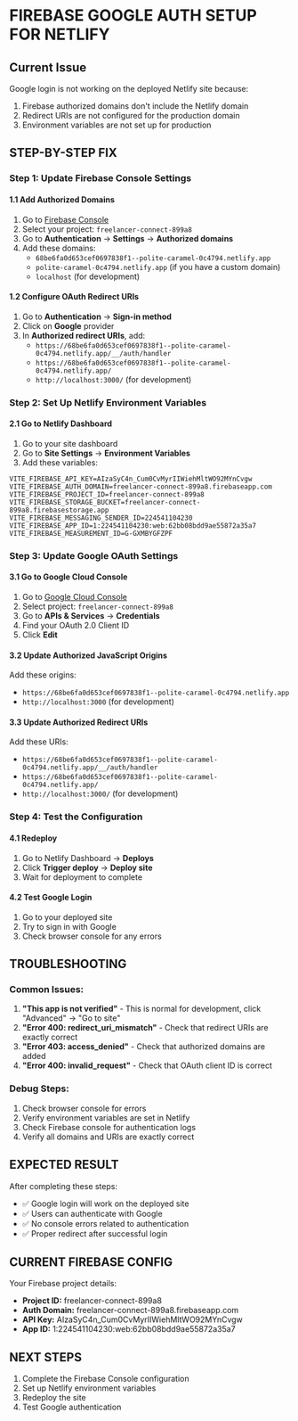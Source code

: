 # FIREBASE GOOGLE AUTH SETUP FOR NETLIFY

## Current Issue
Google login is not working on the deployed Netlify site because:
1. Firebase authorized domains don't include the Netlify domain
2. Redirect URIs are not configured for the production domain
3. Environment variables are not set up for production

## STEP-BY-STEP FIX

### Step 1: Update Firebase Console Settings

#### 1.1 Add Authorized Domains
1. Go to [Firebase Console](https://console.firebase.google.com/)
2. Select your project: `freelancer-connect-899a8`
3. Go to **Authentication** → **Settings** → **Authorized domains**
4. Add these domains:
   - `68be6fa0d653cef0697838f1--polite-caramel-0c4794.netlify.app`
   - `polite-caramel-0c4794.netlify.app` (if you have a custom domain)
   - `localhost` (for development)

#### 1.2 Configure OAuth Redirect URIs
1. Go to **Authentication** → **Sign-in method**
2. Click on **Google** provider
3. In **Authorized redirect URIs**, add:
   - `https://68be6fa0d653cef0697838f1--polite-caramel-0c4794.netlify.app/__/auth/handler`
   - `https://68be6fa0d653cef0697838f1--polite-caramel-0c4794.netlify.app/`
   - `http://localhost:3000/` (for development)

### Step 2: Set Up Netlify Environment Variables

#### 2.1 Go to Netlify Dashboard
1. Go to your site dashboard
2. Go to **Site Settings** → **Environment Variables**
3. Add these variables:

```
VITE_FIREBASE_API_KEY=AIzaSyC4n_Cum0CvMyrIIWiehMltWO92MYnCvgw
VITE_FIREBASE_AUTH_DOMAIN=freelancer-connect-899a8.firebaseapp.com
VITE_FIREBASE_PROJECT_ID=freelancer-connect-899a8
VITE_FIREBASE_STORAGE_BUCKET=freelancer-connect-899a8.firebasestorage.app
VITE_FIREBASE_MESSAGING_SENDER_ID=224541104230
VITE_FIREBASE_APP_ID=1:224541104230:web:62bb08bdd9ae55872a35a7
VITE_FIREBASE_MEASUREMENT_ID=G-GXMBYGFZPF
```

### Step 3: Update Google OAuth Settings

#### 3.1 Go to Google Cloud Console
1. Go to [Google Cloud Console](https://console.cloud.google.com/)
2. Select project: `freelancer-connect-899a8`
3. Go to **APIs & Services** → **Credentials**
4. Find your OAuth 2.0 Client ID
5. Click **Edit**

#### 3.2 Update Authorized JavaScript Origins
Add these origins:
- `https://68be6fa0d653cef0697838f1--polite-caramel-0c4794.netlify.app`
- `http://localhost:3000` (for development)

#### 3.3 Update Authorized Redirect URIs
Add these URIs:
- `https://68be6fa0d653cef0697838f1--polite-caramel-0c4794.netlify.app/__/auth/handler`
- `https://68be6fa0d653cef0697838f1--polite-caramel-0c4794.netlify.app/`
- `http://localhost:3000/` (for development)

### Step 4: Test the Configuration

#### 4.1 Redeploy
1. Go to Netlify Dashboard → **Deploys**
2. Click **Trigger deploy** → **Deploy site**
3. Wait for deployment to complete

#### 4.2 Test Google Login
1. Go to your deployed site
2. Try to sign in with Google
3. Check browser console for any errors

## TROUBLESHOOTING

### Common Issues:
1. **"This app is not verified"** - This is normal for development, click "Advanced" → "Go to site"
2. **"Error 400: redirect_uri_mismatch"** - Check that redirect URIs are exactly correct
3. **"Error 403: access_denied"** - Check that authorized domains are added
4. **"Error 400: invalid_request"** - Check that OAuth client ID is correct

### Debug Steps:
1. Check browser console for errors
2. Verify environment variables are set in Netlify
3. Check Firebase console for authentication logs
4. Verify all domains and URIs are exactly correct

## EXPECTED RESULT

After completing these steps:
- ✅ Google login will work on the deployed site
- ✅ Users can authenticate with Google
- ✅ No console errors related to authentication
- ✅ Proper redirect after successful login

## CURRENT FIREBASE CONFIG

Your Firebase project details:
- **Project ID:** freelancer-connect-899a8
- **Auth Domain:** freelancer-connect-899a8.firebaseapp.com
- **API Key:** AIzaSyC4n_Cum0CvMyrIIWiehMltWO92MYnCvgw
- **App ID:** 1:224541104230:web:62bb08bdd9ae55872a35a7

## NEXT STEPS

1. Complete the Firebase Console configuration
2. Set up Netlify environment variables
3. Redeploy the site
4. Test Google authentication
